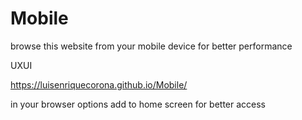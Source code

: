 # Mobile

browse this website from your mobile device for better performance

UXUI

https://luisenriquecorona.github.io/Mobile/


in your browser options add to home screen for better access
